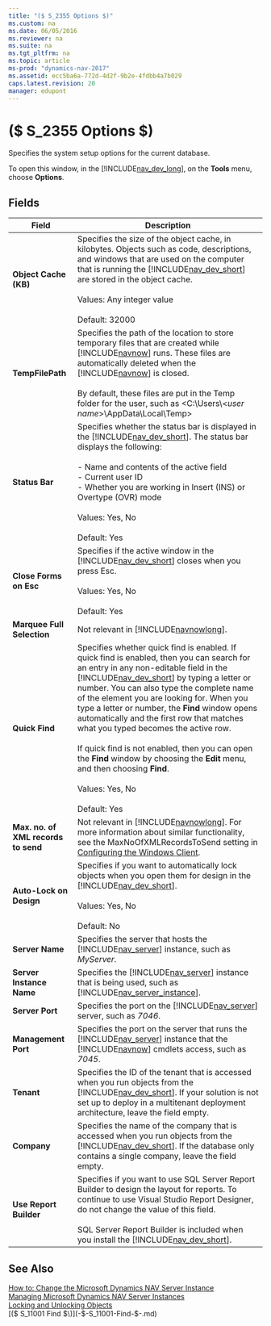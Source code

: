 ```yaml
---
title: "($ S_2355 Options $)"
ms.custom: na
ms.date: 06/05/2016
ms.reviewer: na
ms.suite: na
ms.tgt_pltfrm: na
ms.topic: article
ms-prod: "dynamics-nav-2017"
ms.assetid: ecc5ba6a-772d-4d2f-9b2e-4fdbb4a7b029
caps.latest.revision: 20
manager: edupont
---
```

# ($ S_2355 Options $)
Specifies the system setup options for the current database.  

 To open this window, in the [!INCLUDE[nav_dev_long](../includes/nav_dev_long_md.md)], on the **Tools** menu, choose **Options**.  

## Fields  

|Field|Description|  
|-----------|-----------------|  
|**Object Cache \(KB\)**|Specifies the size of the object cache, in kilobytes. Objects such as code, descriptions, and windows that are used on the computer that is running the [!INCLUDE[nav_dev_short](../includes/nav_dev_short_md.md)] are stored in the object cache.<br /><br /> Values: Any integer value<br /><br /> Default: 32000|  
|**TempFilePath**|Specifies the path of the location to store temporary files that are created while [!INCLUDE[navnow](../includes/navnow_md.md)] runs. These files are automatically deleted when the [!INCLUDE[navnow](../includes/navnow_md.md)] is closed.<br /><br /> By default, these files are put in the Temp folder for the user, such as \<C:\\Users\\\<*user name*>\\AppData\\Local\\Temp>|  
|**Status Bar**|Specifies whether the status bar is displayed in the [!INCLUDE[nav_dev_short](../includes/nav_dev_short_md.md)]. The status bar displays the following:<br /><br /> -   Name and contents of the active field<br />-   Current user ID<br />-   Whether you are working in Insert \(INS\) or Overtype \(OVR\) mode<br /><br /> Values: Yes, No<br /><br /> Default: Yes|  
|**Close Forms on Esc**|Specifies if the active window in the [!INCLUDE[nav_dev_short](../includes/nav_dev_short_md.md)] closes when you press Esc.<br /><br /> Values: Yes, No<br /><br /> Default: Yes|  
|**Marquee Full Selection**|Not relevant in [!INCLUDE[navnowlong](../includes/navnowlong_md.md)].|  
|**Quick Find**|Specifies whether quick find is enabled. If quick find is enabled, then you can search for an entry in any non-editable field in the [!INCLUDE[nav_dev_short](../includes/nav_dev_short_md.md)] by typing a letter or number. You can also type the complete name of the element you are looking for. When you type a letter or number, the **Find** window opens automatically and the first row that matches what you typed becomes the active row.<br /><br /> If quick find is not enabled, then you can open the **Find** window by choosing the **Edit** menu, and then choosing **Find**.<br /><br /> Values: Yes, No<br /><br /> Default: Yes|  
|**Max. no. of XML records to send**|Not relevant in [!INCLUDE[navnowlong](../includes/navnowlong_md.md)]. For more information about similar functionality, see the MaxNoOfXMLRecordsToSend setting in [Configuring the Windows Client](../Configuring-the-Windows-Client.md).|  
|**Auto-Lock on Design**|Specifies if you want to automatically lock objects when you open them for design in the [!INCLUDE[nav_dev_short](../includes/nav_dev_short_md.md)].<br /><br /> Values: Yes, No<br /><br /> Default: No|  
|**Server Name**|Specifies the server that hosts the [!INCLUDE[nav_server](../includes/nav_server_md.md)] instance, such as *MyServer*.|  
|**Server Instance Name**|Specifies the [!INCLUDE[nav_server](../includes/nav_server_md.md)] instance that is being used, such as [!INCLUDE[nav_server_instance](../includes/nav_server_instance_md.md)].|  
|**Server Port**|Specifies the port on the [!INCLUDE[nav_server](../includes/nav_server_md.md)] server, such as *7046*.|  
|**Management Port**|Specifies the port on the server that runs the [!INCLUDE[nav_server](../includes/nav_server_md.md)] instance that the [!INCLUDE[navnow](../includes/navnow_md.md)] cmdlets access, such as *7045*.|  
|**Tenant**|Specifies the ID of the tenant that is accessed when you run objects from the [!INCLUDE[nav_dev_short](../includes/nav_dev_short_md.md)]. If your solution is not set up to deploy in a multitenant deployment architecture, leave the field empty.|  
|**Company**|Specifies the name of the company that is accessed when you run objects from the [!INCLUDE[nav_dev_short](../includes/nav_dev_short_md.md)]. If the database only contains a single company, leave the field empty.|  
|**Use Report Builder**|Specifies if you want to use SQL Server Report Builder to design the layout for reports. To continue to use Visual Studio Report Designer, do not change the value of this field.<br /><br /> SQL Server Report Builder is included when you install the [!INCLUDE[nav_dev_short](../includes/nav_dev_short_md.md)].|  

## See Also  
 [How to: Change the Microsoft Dynamics NAV Server Instance](../How-to:-Change-the-Microsoft-Dynamics-NAV-Server-Instance.md)   
 [Managing Microsoft Dynamics NAV Server Instances](../Managing-Microsoft-Dynamics-NAV-Server-Instances.md)   
 [Locking and Unlocking Objects](../Locking-and-Unlocking-Objects.md)   
 [\($ S\_11001 Find $\)](-$-S_11001-Find-$-.md)
